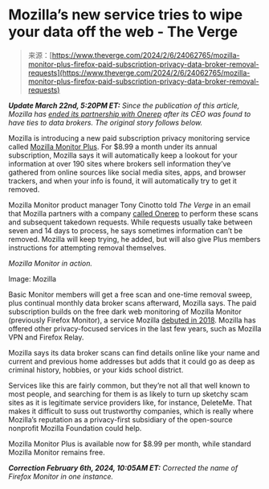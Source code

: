 <!--yml
category: 未分类
date: 2024-05-27 14:40:58
-->

# Mozilla’s new service tries to wipe your data off the web - The Verge

> 来源：[https://www.theverge.com/2024/2/6/24062765/mozilla-monitor-plus-firefox-paid-subscription-privacy-data-broker-removal-requests](https://www.theverge.com/2024/2/6/24062765/mozilla-monitor-plus-firefox-paid-subscription-privacy-data-broker-removal-requests)

***Update March 22nd, 5:20PM ET:** Since the publication of this article, Mozilla has* [*ended its partnership with Onerep*](/e/23873157) *after its CEO was found to have ties to data brokers. The original story follows below.*

Mozilla is introducing a new paid subscription privacy monitoring service called [Mozilla Monitor Plus](https://monitor.mozilla.org/). For $8.99 a month under its annual subscription, Mozilla says it will automatically keep a lookout for your information at over 190 sites where brokers sell information they’ve gathered from online sources like social media sites, apps, and browser trackers, and when your info is found, it will automatically try to get it removed.

Mozilla Monitor product manager Tony Cinotto told *The Verge* in an email that Mozilla partners with a company [called Onerep](https://onerep.com/sites-we-remove-from) to perform these scans and subsequent takedown requests. While requests usually take between seven and 14 days to process, he says sometimes information can’t be removed. Mozilla will keep trying, he added, but will also give Plus members instructions for attempting removal themselves.

*Mozilla Monitor in action.*

Image: Mozilla

Basic Monitor members will get a free scan and one-time removal sweep, plus continual monthly data broker scans afterward, Mozilla says. The paid subscription builds on the free dark web monitoring of Mozilla Monitor (previously Firefox Monitor), a service Mozilla [debuted in 2018](/2018/9/25/17899952/firefox-monitor-have-i-been-pwned-password-breach). Mozilla has offered other privacy-focused services in the last few years, such as Mozilla VPN and Firefox Relay.

Mozilla says its data broker scans can find details online like your name and current and previous home addresses but adds that it could go as deep as criminal history, hobbies, or your kids school district.

Services like this are fairly common, but they’re not all that well known to most people, and searching for them is as likely to turn up sketchy scam sites as it is legitimate service providers like, for instance, DeleteMe. That makes it difficult to suss out trustworthy companies, which is really where Mozilla’s reputation as a privacy-first subsidiary of the open-source nonprofit Mozilla Foundation could help.

Mozilla Monitor Plus is available now for $8.99 per month, while standard Mozilla Monitor remains free.

***Correction February 6th, 2024, 10:05AM ET:** Corrected the name of Firefox Monitor in one instance.*